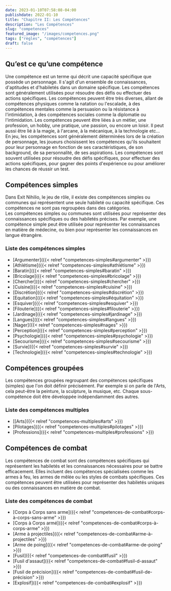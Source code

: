 ```yaml
---
date: 2023-01-10T07:58:08-04:00
publishdate: 2022-01-10
title: "Chapitre II: Les Compétences"
description: "Les Compétences"
slug: "competences"
featured_image: "/images/competences.png"
tags: ["règles", "compétences"]
draft: false
---
```


## Qu’est ce qu’une compétence
Une compétence est un terme qui décrit une capacité spécifique que possède un personnage. Il s'agit d'un ensemble de connaissances, d'aptitudes et d'habiletés dans un domaine spécifique. Les compétences sont généralement utilisées pour résoudre des défis ou effectuer des actions spécifiques.
Les compétences peuvent être très diverses, allant de compétences physiques comme la natation ou l'escalade, à des compétences mentales comme la persuasion ou la résistance à l'intimidation, à des compétences sociales comme la diplomatie ou l'intimidation. Les compétences peuvent être liées à un métier, une profession, un hobby, une pratique, une passion, ou encore un loisir. Il peut aussi être lié à la magie, à l'arcane, à la mécanique, à la technologie etc...
En jeu, les compétences sont généralement déterminées lors de la création de personnage, les joueurs choisissent les compétences qu'ils souhaitent pour leur personnage en fonction de ses caractéristiques, de son background, de sa personnalité, de ses aspirations. Les compétences sont souvent utilisées pour résoudre des défis spécifiques, pour effectuer des actions spécifiques, pour gagner des points d'expérience ou pour améliorer les chances de réussir un test.  

## Compétences simples
Dans Exit Nihilio, le jeu de rôle, il existe des compétences simples ou communes qui représentent une seule habileté ou capacité spécifique. Ces compétences ne sont pas regroupées dans des catégories.  
Les compétences simples ou communes sont utilisées pour représenter des connaissances spécifiques ou des habiletés précises. Par exemple, une compétence simple peut être utilisée pour représenter les connaissances en matière de médecine, ou bien pour représenter les connaissances en langue étrangère.

### Liste des compétences simples
* [Argumenter]({{< relref "competences-simples#argumenter" >}})
* [Athlétisme]({{< relref "competences-simples#athlétisme" >}})
* [Baratin]({{< relref "competences-simples#baratin" >}})
* [Bricolage]({{< relref "competences-simples#bricolage" >}})
* [Chercher]({{< relref "competences-simples#chercher" >}})
* [Cuisine]({{< relref "competences-simples#cuisine" >}})
* [Discrétion]({{< relref "competences-simples#discrétion" >}})
* [Equitation]({{< relref "competences-simples#équitation" >}})
* [Esquiver]({{< relref "competences-simples#esquiver" >}})
* [Filouterie]({{< relref "competences-simples#filouterie" >}})
* [Jardinage]({{< relref "competences-simples#jardinage" >}})
* [Langues]({{< relref "competences-simples#langues" >}})
* [Nager]({{< relref "competences-simples#nages" >}})
* [Perception]({{< relref "competences-simples#perception" >}})
* [Psychologie]({{< relref "competences-simples#psychologie" >}})
* [Secourisme]({{< relref "competences-simples#secourisme" >}})
* [Survie]({{< relref "competences-simples#survie" >}})
* [Technologie]({{< relref "competences-simples#technologie" >}})

## Compétences groupées
Les compétences groupées regroupant des compétences spécifiques (simples) que l'on doit définir précisément. Par exemple si on parle de l'Arts, cela peut-être la peinture, la sculpture, la musique, etc. Chaque sous-compétence doit être développée indépendamment des autres.

### Liste des compétences multiples
* [[Arts]({{< relref "competences-multiples#arts" >}})
* [Pilotages]({{< relref "competences-multiples#pilotages" >}})
* [Professions]({{< relref "competences-multiples#professions" >}})

## Compétences de combat
Les compétences de combat sont des compétences spécifiques qui représentent les habiletés et les connaissances nécessaires pour se battre efficacement. Elles incluent des compétences spécialisées comme les armes à feu, les armes de mêlée ou les styles de combats spécifiques. Ces compétences peuvent être utilisées pour représenter des habiletés uniques ou des connaissances en matière de combat.

### Liste des compétences de combat
* [Corps à Corps sans arme]({{< relref "competences-de-combat#corps-à-corps-sans-arme" >}})
* [Corps à Corps armé]({{< relref "competences-de-combat#corps-à-corps-arme" >}})
* [Arme à projectiles]({{< relref "competences-de-combat#arme-à-projectiles" >}})
* [Arme de poing]({{< relref "competences-de-combat#arme-de-poing" >}})
* [Fusil]({{< relref "competences-de-combat#fusil" >}})
* [Fusil d'assaut]({{< relref "competences-de-combat#fusil-d-assaut" >}})
* [Fusil de précision]({{< relref "competences-de-combat#fusil-de-précision" >}})
* [Explosif]({{< relref "competences-de-combat#explosif" >}})